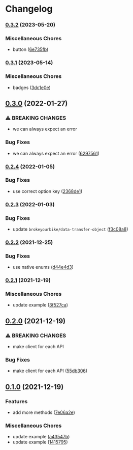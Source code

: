 # Changelog

### [0.3.2](https://www.github.com/brokeyourbike/twilio-api-client-php/compare/v0.3.1...v0.3.2) (2023-05-20)


### Miscellaneous Chores

* button ([6e735fb](https://www.github.com/brokeyourbike/twilio-api-client-php/commit/6e735fbea58ee8869424918252a03481d54979b2))

### [0.3.1](https://www.github.com/brokeyourbike/twilio-api-client-php/compare/v0.3.0...v0.3.1) (2023-05-14)


### Miscellaneous Chores

* badges ([3dc1e0e](https://www.github.com/brokeyourbike/twilio-api-client-php/commit/3dc1e0e15f953f55b54a2f1df85c1cbe27206d08))

## [0.3.0](https://www.github.com/brokeyourbike/twilio-api-client-php/compare/v0.2.4...v0.3.0) (2022-01-27)


### ⚠ BREAKING CHANGES

* we can always expect an error

### Bug Fixes

* we can always expect an error ([6297561](https://www.github.com/brokeyourbike/twilio-api-client-php/commit/62975617d2cd501745193b4d4732696ea0dc7ab8))

### [0.2.4](https://www.github.com/brokeyourbike/twilio-api-client-php/compare/v0.2.3...v0.2.4) (2022-01-05)


### Bug Fixes

* use correct option key ([2368de1](https://www.github.com/brokeyourbike/twilio-api-client-php/commit/2368de19368576ca41eb949cbfb97c0b658c39ec))

### [0.2.3](https://www.github.com/brokeyourbike/twilio-api-client-php/compare/v0.2.2...v0.2.3) (2022-01-03)


### Bug Fixes

* update `brokeyourbike/data-transfer-object` ([f3c08a8](https://www.github.com/brokeyourbike/twilio-api-client-php/commit/f3c08a886d63536192f7fa7336823d4a885fa464))

### [0.2.2](https://www.github.com/brokeyourbike/twilio-api-client-php/compare/v0.2.1...v0.2.2) (2021-12-25)


### Bug Fixes

* use native enums ([d44e4d3](https://www.github.com/brokeyourbike/twilio-api-client-php/commit/d44e4d3d854c95db2d6b7717350acfe7d00414c1))

### [0.2.1](https://www.github.com/brokeyourbike/twilio-api-client-php/compare/v0.2.0...v0.2.1) (2021-12-19)


### Miscellaneous Chores

* update example ([3f527ca](https://www.github.com/brokeyourbike/twilio-api-client-php/commit/3f527ca2a2a49e1cdfebc62f7aa2c4698f72a8c8))

## [0.2.0](https://www.github.com/brokeyourbike/twilio-api-client-php/compare/v0.1.0...v0.2.0) (2021-12-19)


### ⚠ BREAKING CHANGES

* make client for each API

### Bug Fixes

* make client for each API ([55db306](https://www.github.com/brokeyourbike/twilio-api-client-php/commit/55db3065ff6ac2d3ad4e93046f88c72490a5f3a9))

## [0.1.0](https://www.github.com/brokeyourbike/twilio-api-client-php/compare/v0.0.0...v0.1.0) (2021-12-19)


### Features

* add more methods ([7e06a2e](https://www.github.com/brokeyourbike/twilio-api-client-php/commit/7e06a2e7dedf376c00147858ed67eed8c7d28a7f))


### Miscellaneous Chores

* update example ([a43547b](https://www.github.com/brokeyourbike/twilio-api-client-php/commit/a43547be9a1190fdcd21c6dcdf738faaa7ae4dd0))
* update example ([1415795](https://www.github.com/brokeyourbike/twilio-api-client-php/commit/1415795068f6f322a2b594c596669ce57cd1cb34))
